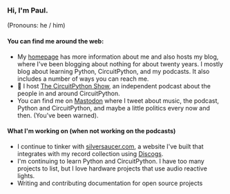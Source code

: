 ### Hi, I'm Paul. 

(Pronouns:  he / him)

<!--
**prcutler/prcutler** is a ✨ _special_ ✨ repository because its `README.md` (this file) appears on your GitHub profile.

Here are some ideas to get you started:

- 🔭 I’m currently working on ...
- 🌱 I’m currently learning ...
- 👯 I’m looking to collaborate on ...
- 🤔 I’m looking for help with ...
- 💬 Ask me about ...
- 📫 How to reach me: ...
- 😄 Pronouns: ...
- ⚡ Fun fact: ...
-->

#### You can find me around the web:
- My [homepage](https://www.paulcutler.org) has more information about me and also hosts my blog, where I've been blogging about nothing for about twenty years.  I mostly blog about learning Python, CircuitPython, and my podcasts.  It also includes a number of ways you can reach me.
- 🎤 I host [The CircuitPython Show](https://circuitpythonshow.com), an independent podcast about the people in and around CircuitPython. 
- You can find me on <a href="https://hachyderm.io/@prcutler" rel="me">Mastodon</a> where I tweet about music, the podcast, Python and CircuitPython, and maybe a little politics every now and then. (You've been warned).

#### What I'm working on (when not working on the podcasts)
- I continue to tinker with [silversaucer.com](https://silversaucer.com), a website I've built that integrates with my record collection using [Discogs](https://discogs.com).
- I'm continuing to learn Python and CircuitPython. I have too many projects to list, but I love hardware projects that use audio reactive lights.
- Writing and contributing documentation for open source projects
